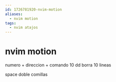 ```yaml
---
id: 1726781920-nvim-motion
aliases:
  - nvim motion
tags:
  - nvim atajos
---
```


# nvim motion
numero + direccion + comando 
10 dd borra 10 lineas 

space doble comillas


